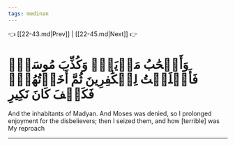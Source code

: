 ```yaml
---
tags: medinan
---
```


👈 [[22-43.md|Prev]] | [[22-45.md|Next]] 👉

# وَأَصۡحَٰبُ مَدۡيَنَۖ وَكُذِّبَ مُوسَىٰۖ فَأَمۡلَيۡتُ لِلۡكَٰفِرِينَ ثُمَّ أَخَذۡتُهُمۡۖ فَكَيۡفَ كَانَ نَكِيرِ

And the inhabitants of Madyan. And Moses was denied, so I prolonged enjoyment for the disbelievers; then I seized them, and how [terrible] was My reproach

---

